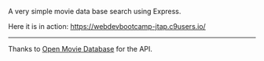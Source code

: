 A very simple movie data base search using Express.

Here it is in action:  https://webdevbootcamp-jtap.c9users.io/  

---

Thanks to [Open Movie Database](http://www.omdbapi.com) for the API.  